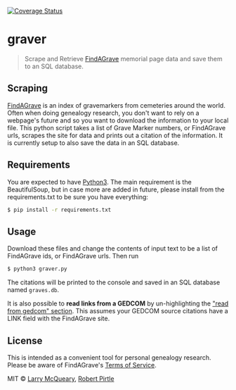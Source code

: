 [![Coverage Status](https://coveralls.io/repos/github/mcqueary/graver/badge.svg)](https://coveralls.io/github/mcqueary/graver)
# graver

>  Scrape and Retrieve [FindAGrave](http://findagrave.com) memorial page data and save them to an SQL database.


## Scraping
[FindAGrave](http://findagrave.com) is an index of gravemarkers from cemeteries around the world. Often when doing genealogy research, you don't want to rely on a webpage's future and so you want to download the information to your local file. This python script takes a list of Grave Marker numbers, or FindAGrave urls, scrapes the site for data and prints out a citation of the information. It is currently setup to also save the data in an SQL database.


## Requirements

You are expected to have [Python3](https://www.python.org/downloads/). The main requirement is the BeautifulSoup, but in case more are added in future, please install from the requirements.txt to be sure you have everything:
```sh
$ pip install -r requirements.txt
```

## Usage
Download these files and change the contents of input text to be a list of FindAGrave ids, or FindAGrave urls. Then run
```sh
$ python3 graver.py
```

The citations will be printed to the console and saved in an SQL database named `graves.db`.

It is also possible to **read links from a GEDCOM** by un-highlighting the ["read from gedcom" section](https://github.com/PirtleShell/scrape-a-grave/blob/master/getgraveids.py#L88). This assumes your GEDCOM source citations have a LINK field with the FindAGrave site.


## License

This is intended as a convenient tool for personal genealogy research. Please be aware of FindAGrave's [Terms of Service](https://secure.findagrave.com/terms.html).

MIT © [Larry McQueary](https://github.com/mcqueary), [Robert Pirtle](https://pirtle.xyz)

